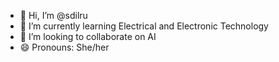 - 👋 Hi, I’m @sdilru
- 🌱 I’m currently learning Electrical and Electronic Technology
- 💞️ I’m looking to collaborate on AI
- 😄 Pronouns: She/her
